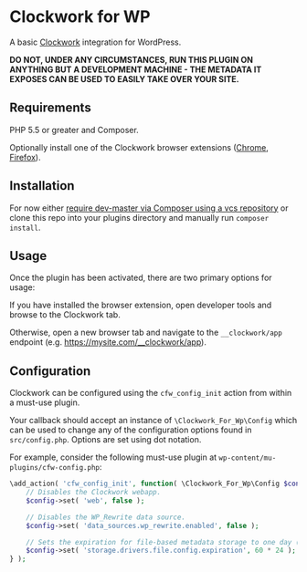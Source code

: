 # Clockwork for WP
A basic [Clockwork](https://underground.works/clockwork/) integration for WordPress.

**DO NOT, UNDER ANY CIRCUMSTANCES, RUN THIS PLUGIN ON ANYTHING BUT A DEVELOPMENT MACHINE - THE METADATA IT EXPOSES CAN BE USED TO EASILY TAKE OVER YOUR SITE.**

## Requirements
PHP 5.5 or greater and Composer.

Optionally install one of the Clockwork browser extensions ([Chrome](https://chrome.google.com/webstore/detail/clockwork/dmggabnehkmmfmdffgajcflpdjlnoemp), [Firefox](https://addons.mozilla.org/en-US/firefox/addon/clockwork-dev-tools/)).

## Installation
For now either [require dev-master via Composer using a vcs repository](https://getcomposer.org/doc/05-repositories.md#vcs) or clone this repo into your plugins directory and manually run `composer install`.

## Usage
Once the plugin has been activated, there are two primary options for usage:

If you have installed the browser extension, open developer tools and browse to the Clockwork tab.

Otherwise, open a new browser tab and navigate to the `__clockwork/app` endpoint (e.g. https://mysite.com/__clockwork/app).

## Configuration
Clockwork can be configured using the `cfw_config_init` action from within a must-use plugin.

Your callback should accept an instance of `\Clockwork_For_Wp\Config` which can be used to change any of the configuration options found in `src/config.php`. Options are set using dot notation.

For example, consider the following must-use plugin at `wp-content/mu-plugins/cfw-config.php`:

```php
\add_action( 'cfw_config_init', function( \Clockwork_For_Wp\Config $config ) {
    // Disables the Clockwork webapp.
    $config->set( 'web', false );

    // Disables the WP_Rewrite data source.
    $config->set( 'data_sources.wp_rewrite.enabled', false );

    // Sets the expiration for file-based metadata storage to one day (in minutes).
    $config->set( 'storage.drivers.file.config.expiration', 60 * 24 );
} );
```
